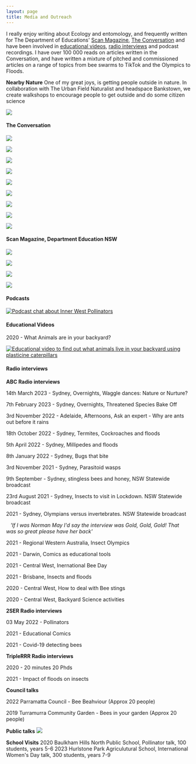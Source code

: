 ```yaml
---
layout: page
title: Media and Outreach
---
```


I really enjoy writing about Ecology and entomology, and frequently written for The Department of Educations' [Scan Magazine](#scan-magazine), [The Conversation](#the-conversation) and have been involved in [educational videos](#video), [radio interviews](#radio) and podcast recordings. I have over 100 000 reads on articles written in the Conversation, and have written a mixture of pitched and commissioned articles on a range of topics from bee swarms to TikTok and the Olympics to Floods.


**Nearby Nature**
One of my great joys, is getting people outside in nature. In collaboration with The Urban Field Naturalist and headspace Bankstown, we create walkshops to encourage people to get outside and do some citizen science


[<img src="{{ 'assets/img/superstarsofstem.jpg' | relative_url }}"/>](https://scienceandtechnologyaustralia.org.au/profile/caitlyn-forster/)


<h4 id="the-conversation">
The Conversation
</h4>


[<img src="{{ 'assets/img/bakeoff.png' | relative_url }}"/>](https://theconversation.com/enough-with-the-koala-cakes-the-governments-annual-threatened-species-bake-off-seriously-neglects-fish-plants-and-other-lesser-loved-species-197028)

[<img src="{{ 'assets/img/turkeys.png' | relative_url }}"/>](https://theconversation.com/theyre-doing-their-best-how-these-3-neighbourhood-pests-deal-with-rainy-days-193026)

[<img src="{{ 'assets/img/coin.png' | relative_url }}"/>](https://theconversation.com/a-new-2-coin-features-the-introduced-honeybee-is-this-really-the-species-we-should-celebrate-181089)


[<img src="{{ 'assets/img/olympics.png' | relative_url }}"/>](https://theconversation.com/how-do-olympic-athletes-stack-up-against-invertebrates-not-very-well-164488)

[<img src="{{ 'assets/img/tiktok.png' | relative_url }}"/>](https://theconversation.com/over-the-top-backlash-against-tiktoks-bee-lady-not-justified-say-bee-experts-162346)

[<img src="{{ 'assets/img/comics.png' | relative_url }}"/>](https://theconversation.com/heroes-villains-biology-3-reasons-comic-books-are-great-science-teachers-143251)

[<img src="{{ 'assets/img/floods.png' | relative_url }}"/>](https://theconversation.com/after-the-floods-stand-by-for-spiders-slugs-and-millipedes-but-think-twice-before-reaching-for-the-bug-spray-157600)

[<img src="{{ 'assets/img/beeswarms.png' | relative_url }}"/>](https://theconversation.com/its-bee-season-to-avoid-getting-stung-just-stay-calm-and-dont-swat-153625)


[<img src="{{ 'assets/img/naturedetectives.png' | relative_url }}"/>](https://theconversation.com/nature-detectives-in-the-backyard-3-science-activities-for-curious-kids-this-summer-151661)











<h4 id="scan-magazine">
Scan Magazine, Department Education NSW
</h4>

[<img src="{{ 'assets/img/classroomsashabitats.png' | relative_url }}"/>](https://issuu.com/scannswdoe/docs/scan_41_7_term4_2022_issuu)


[<img src="{{ 'assets/img/science_extension.png' | relative_url }}"/>](https://education.nsw.gov.au/content/dam/main-education/teaching-and-learning/professional-learning/scan/media/documents/vol-40/Scan_40-9_Oct2021_AEM.pdf)

[<img src="{{ 'assets/img/scan_stingless.jpg' | relative_url }}"/>](https://education.nsw.gov.au/content/dam/main-education/teaching-and-learning/professional-learning/scan/media/documents/vol-40/Scan_40-8_September2021_AEM.pdf)

[<img src="{{ 'assets/img/caterpillars.png' | relative_url }}"/>](https://education.nsw.gov.au/content/dam/main-education/teaching-and-learning/professional-learning/scan/media/documents/vol-40/Scan_40-2_March2021_AEM.pdf)

<h4 id="podcast">
Podcasts
</h4>  


[![Podcast chat about Inner West Pollinators](https://img.youtube.com/vi/S2c46jusF-w/0.jpg)](http://www.youtube.com/watch?v=S2c46jusF-w)
<h4 id="video">
Educational Videos
</h4>

2020 - What Animals are in your backyard?


[![Educational video to find out what animals live in your backyard using plasticine caterpillars](https://img.youtube.com/vi/umb-HhUAjJk/0.jpg)](http://www.youtube.com/watch?v=umb-HhUAjJk)


<h4 id="radio">
Radio interviews
</h4>



**ABC Radio interviews**

14th March 2023 - Sydney, Overnights, Waggle dances: Nature or Nurture?

7th February 2023 - Sydney, Overnights, Threatened Species Bake Off

3rd November 2022 - Adelaide, Afternoons, Ask an expert - Why are ants out before it rains

18th October 2022 - Sydney, Termites, Cockroaches and floods

5th April 2022 - Sydney, Millipedes and floods

8th January 2022 - Sydney, Bugs that bite


3rd November 2021 - Sydney, Parasitoid wasps

9th September - Sydney, stingless bees and honey, NSW Statewide broadcast

23rd August 2021 - Sydney, Insects to visit in Lockdown. NSW Statewide broadcast


2021 - Sydney, Olympians versus invertebrates. NSW Statewide broadcast

&nbsp;&nbsp;&nbsp;_'If I was Norman May I'd say the interview was Gold, Gold, Gold! That was so great please have her back'_

2021 - Regional Western Australia, Insect Olympics


2021 - Darwin, Comics as educational tools


2021 - Central West, Inernational Bee Day


2021 - Brisbane, Insects and floods


2020 - Central West, How to deal with Bee stings


2020 - Central West, Backyard Science activities


**2SER Radio interviews**

03 May 2022 - Pollinators

2021 - Educational Comics

2021 - Covid-19 detecting bees

**TripleRRR Radio interviews**

2020 - 20 minutes 20 Phds

2021 - Impact of floods on insects


**Council talks**

2022 Parramatta Council - Bee Beahviour (Approx 20 people)

2019 Turramurra Community Garden - Bees in your garden (Approx 20 people)


**Public talks**
[<img src="{{ 'assets/img/futurescienctalks.png' | relative_url }}"/>](https://www.eventbrite.com.au/e/future-science-talks-sydney-tickets-416449500667)

**School Visits**
2020 Baulkham Hills North Public School, Pollinator talk, 100 students, years 5-6
2023 Hurlstone Park Agriculutural School, International Women's Day talk, 300 students, years 7-9

